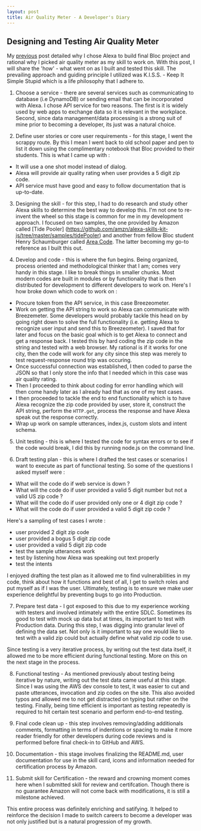 ```yaml
---
layout: post
title: Air Quality Meter - A Developer's Diary
---
```


## Designing and Testing Air Quality Meter ##

My [previous](http://hcamdclk8.github.io/capstone/) post detailed why I chose Alexa to build final Bloc project and rational why I picked air quality meter as my skill to work on. With this post, I will share the 'how' - what went on as I built and tested this skill. The prevailing approach and guiding principle I utilized was K.I.S.S. - Keep It Simple Stupid which is a life philosophy that I adhere to.

1. Choose a service - there are several services such as communicating to database (i.e DynamoDB) or sending email that can be incorporated with Alexa. I chose API service for two reasons. The first is it is widely used by web apps to exchange data so it is relevant in the workplace. Second, since data management/data processing is a strong suit of mine prior to becoming a developer, its just was a natural choice.

2. Define user stories or core user requirements - for this stage, I went the scrappy route. By this I mean I went back to old school paper and pen to list it down using the complimentary notebook that Bloc provided to their students. This is what I came up with :

  - It will use a one shot model instead of dialog.
  - Alexa will provide air quality rating when user provides a 5 digit zip code. 
  - API service must have good and easy to follow documentation that is up-to-date.

3. Designing the skill - for this step, I had to do research and study other Alexa skills to determine the best way to develop this. I'm not one to re-invent the wheel so this stage is common for me in my development approach. I focused on two samples, the one provided by Amazon called [Tide Pooler] (https://github.com/amzn/alexa-skills-kit-js/tree/master/samples/tidePooler) and another from fellow Bloc student Henry Schaumburger called [Area Code](https://github.com/per4mnce/area-code.git). The latter becoming my go-to reference as I built this out.

4. Develop and code - this is where the fun begins. Being organized, process oriented and methodological thinker that I am; comes very handy in this stage. I like to break things in smaller chunks. Most modern codes are built in modules or by functionality that is then distributed for development to different developers to work on. Here's I how broke down which code to work on :

  - Procure token from the API service, in this case Breezeometer.
  - Work on getting the API string to work so Alexa can communicate with Breezemeter. Some developers would probably tackle this head on by going right down to solve the full functionality (i.e. getting Alexa to recognize user input and send this to Breezeometer). I saved that for later and focus on the basic goal which is to get Alexa to connect and get a response back. I tested this by hard coding the zip code in the string and tested with a web browser. My rational is if it works for one city, then the code will work for any city since this step was merely to test request-response round trip was occuring.
  - Once successful connection was established, I then coded to parse the JSON so that I only store the info that I needed which in this case was air quality rating.
  - Then I proceeded to think about coding for error handling which will then come handy later as I already had that as one of my test cases.
  - I then proceeded to tackle the end to end functionality which is to have Alexa recognize the zip code provided by user, store it, construct the API string, perform the `HTTP.get`, process the response and have Alexa speak out the response correctly.
  - Wrap up work on sample utterances, index.js, custom slots and intent schema.

5. Unit testing - this is where I tested the code for syntax errors or to see if the code would break, I did this by running node.js on the command line.
  
6. Draft testing plan - this is where I drafted the test cases or scenarios I want to execute as part of functional testing. So some of the questions I asked myself were :
  
  - What will the code do if web service is down ?
  - What will the code do if user provided a valid 5 digit number but not a valid US zip code ?
  - What will the code do if user provided only one or 4 digit zip code ?
  - What will the code do if user provided a valid 5 digit zip code ?

  Here's a sampling of test cases I wrote :

  - user provided 2 digit zip code
  - user provided a bogus 5 digit zip code
  - user provided a valid 5 digit zip code
  - test the sample utterances work
  - test by listening how Alexa was speaking out text properly
  - test the intents

  I enjoyed drafting the test plan as it allowed me to find vulnerabilities in my code, think about how it functions and best of all, I get to switch roles and put myself as if I was the user. Ultimately, testing is to ensure we make user experience delightful by preventing bugs to go into Production.

7. Prepare test data - I got exposed to this due to my experience working with testers and involved intimately with the entire SDLC. Sometimes its good to test with mock up data but at times, its important to test with Production data. During this step, I was digging into granular level of defining the data set. Not only is it important to say one would like to test with a valid zip could but actually define what valid zip code to use. 

  Since testing is a very iterative process, by writing out the test data itself, it allowed me to be more efficient during functional testing. More on this on the next stage in the process.

8. Functional testing - As mentioned previously about testing being iterative by nature, writing out the test data came useful at this stage. Since I was using the AWS dev console to test, it was easier to cut and paste utterances, invocation and zip codes on the site. This also avoided typos and allowed me to not get distracted on typing but rather on the testing. Finally, being time efficient is important as testing repeatedly is required to hit certain test scenario and perform end-to-end testing.

9. Final code clean up - this step involves removing/adding additionals comments, formatting in terms of indentions or spacing to make it more reader friendly for other developers during code reviews and is performed before final check-in to GitHub and AWS.

10. Documentation - this stage involves finalizing the README.md, user documentation for use in the skill card, icons and information needed for certification process by Amazon.

11. Submit skill for Certification - the reward and crowning moment comes here when I submitted skill for review and certifcation. Though there is no guarantee Amazon will not come back with modifications, it is still a milestone achieved.

This entire process was definitely enriching and satifying. It helped to reinforce the decision I made to switch careers to become a developer was not only justified but is a natural progression of my growth.

